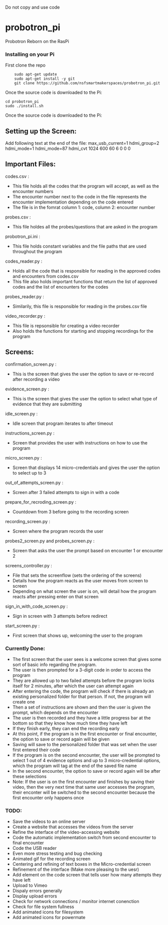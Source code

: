 Do not copy and use code

# probotron_pi
Probotron Reborn on the RasPi


### Installing on your Pi

First clone the repo

````
	sudo apt-get update
	sudo apt-get install -y git
	git clone https://github.com/nsfsmartmakerspaces/probotron_pi.git
````

Once the source code is downloaded to the Pi:

````
cd probotron_pi
sudo ./install.sh
````

Once the source code is downloaded to the Pi:

## Setting up the Screen:

Add following text at the end of the file:
max_usb_current=1
hdmi_group=2
hdmi_mode=1
hdmi_mode=87
hdmi_cvt 1024 600 60 6 0 0 0

## Important Files:
codes.csv : 
- This file holds all the codes that the program will accept, as well as the encounter numbers
- The encounter number next to the code in the file represents the encounter implementation depending on the code entered
- The file is in the fomrat column 1: code, column 2: encounter number

probes.csv :
- This file holdes all the probes/questions that are asked in the program

probotron_pi.ini :
- This file holds constant variables and the file paths that are used throughout the program

codes_reader.py :
- Holds all the code that is responsible for reading in the approved codes and encounters from codes.csv
- This file also holds important functions that return the list of approved codes and the list of encounters for the codes

probes_reader.py :
- Similarily, this file is responsible for reading in the probes.csv file

video_recorder.py :
- This file is repsonsible for creating a video recorder
- Also holds the functions for starting and stopping recordings for the program

## Screens:
confirmation_screen.py :
- This is the screen that gives the user the option to save or re-record after recording a video

evidence_screen.py :
- This is the screen that gives the user the option to select what type of evidence that they are submitting

idle_screen.py :
- Idle screen that program iterates to after timeout

instructions_screen.py :
- Screen that provides the user with instructions on how to use the program

micro_screen.py :
- Screen that displays 14 micro-credentials and gives the user the option to select up to 3

out_of_attempts_screen.py :
- Screen after 3 failed attempts to sign in with a code

prepare_for_recroding_screen.py :
- Countdown from 3 before going to the recording screen

recording_screen.py :
- Screen where the program records the user

probes2_screen.py and probes_screen.py :
- Screen that asks the user the prompt based on encounter 1 or encounter 2

screens_controller.py :
- File that sets the screenflow (sets the ordering of the screens)
- Details how the program reacts as the user moves from screen to screen
- Depending on what screen the user is on, will detail how the program reacts after pressing enter on that screen

sign_in_with_code_screen.py :
- Sign in screen with 3 attempts before redirect

start_screen.py :
- First screen that shows up, welcoming the user to the program

### Currently Done:
- The first screen that the user sees is a welcome screen that gives some sort of basic info regarding the program.
- The user is then prompted for a 3-digit code in order to access the program
- They are allowed up to two failed attempts before the program locks itself for 2 minutes, after which the user can attempt again
- After entering the code, the program will check if there is already an existing personalized folder for that person. If not, the program will create one
- Then a set of instructions are shown and then the user is given the prompt, which depends on the encounter
- The user is then recorded and they have a little progress bar at the bottom so that they know how much time they have left
- If they finish early, they can end the recording early
- At this point, if the program is in the first encounter or final encounter, the option to save or record again will be given
- Saving will save to the personalized folder that was set when the user first entered their code
- If the program is on the second encounter, the user will be prompted to select 1 out of 4 evidence options and up to 3 micro-credential options, which the program will tag at the end of the saved file name
- In the second encounter, the option to save or record again will be after these selections
- Note: If the user is on the first encounter and finishes by saving their video, then the very next time that same user accesses the program, their enconter will be switched to the second encounter because the first encounter only happens once

### TODO:
- Save the videos to an online server
- Create a website that accesses the videos from the server
- Refine the interface of the video-accessing website
- Code the automatic implementation switch from second encounter to final encounter
- Code the USB reader
- Even more stress testing and bug checking
- Animated gif for the recording screen
- Centering and refining of text boxes in the Micro-credential screen
- Refinement of the interface (Make more pleasing to the uesr)
- Add element on the code screen that tells user how many attempts they have left
- Upload to Vimeo
- Dispaly errors generally
- Display upload errors
- Check for network connections / monitor internet conenction 
- Check for file system fullness
- Add animated icons for filesystem
- Add animated icons for powermate
